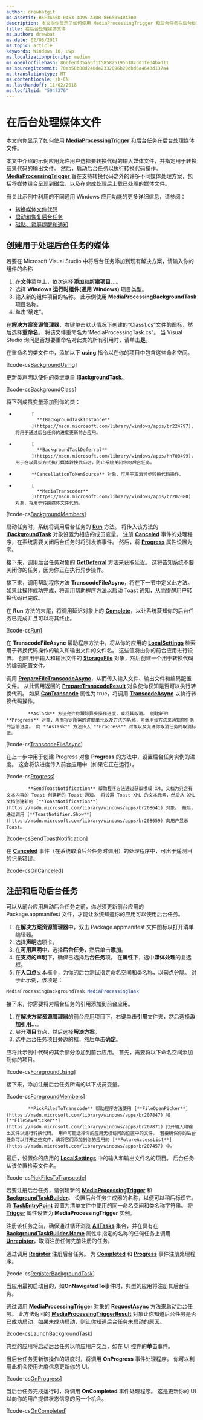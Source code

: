 ```yaml
---
author: drewbatgit
ms.assetid: B5E3A66D-0453-4D95-A3DB-8E650540A300
description: 本文向你显示了如何使用 MediaProcessingTrigger 和后台任务在后台处理媒体文件。
title: 在后台处理媒体文件
ms.author: drewbat
ms.date: 02/08/2017
ms.topic: article
keywords: Windows 10, uwp
ms.localizationpriority: medium
ms.openlocfilehash: 866fedf35aa6f1f585825195b18cdd1fed4bad11
ms.sourcegitcommit: 70ab58b88d248de2332096b20dbd6a4643d137a4
ms.translationtype: MT
ms.contentlocale: zh-CN
ms.lasthandoff: 11/02/2018
ms.locfileid: "5947376"
---
```

# <a name="process-media-files-in-the-background"></a>在后台处理媒体文件



本文向你显示了如何使用 [**MediaProcessingTrigger**](https://msdn.microsoft.com/library/windows/apps/dn806005) 和后台任务在后台处理媒体文件。

本文中介绍的示例应用允许用户选择要转换代码的输入媒体文件，并指定用于转换结果代码的输出文件。 然后，启动后台任务以执行转换代码操作。 
            [
              **MediaProcessingTrigger**
            ](https://msdn.microsoft.com/library/windows/apps/dn806005) 旨在支持转换代码之外的许多不同媒体处理方案，包括将媒体组合呈现到磁盘，以及在完成处理后上载已处理的媒体文件。

有关此示例中利用的不同通用 Windows 应用功能的更多详细信息，请参阅：

-   [转换媒体文件代码](transcode-media-files.md)
-   [启动和恢复后台任务](https://msdn.microsoft.com/library/windows/apps/mt227652)
-   [磁贴、锁屏提醒和通知](https://msdn.microsoft.com/library/windows/apps/mt185606)

## <a name="create-a-media-processing-background-task"></a>创建用于处理后台任务的媒体

若要在 Microsoft Visual Studio 中将后台任务添加到现有解决方案，请输入你的组件的名称

1.  在**文件**菜单上，依次选择**添加**和**新建项目...**。
2.  选择 **Windows 运行时组件(通用 Windows)** 项目类型。
3.  输入新的组件项目的名称。 此示例使用 **MediaProcessingBackgroundTask** 项目名称。
4.  单击“确定”。

在**解决方案资源管理器**，右键单击默认情况下创建的“Class1.cs”文件的图标，然后选择**重命名**。 将该文件重命名为“MediaProcessingTask.cs”。 当 Visual Studio 询问是否想要重命名对此类的所有引用时，请单击**是**。

在重命名的类文件中，添加以下 **using** 指令以在你的项目中包含这些命名空间。
                                  
[!code-cs[BackgroundUsing](./code/MediaProcessingTriggerWin10/cs/MediaProcessingBackgroundTask/MediaProcessingTask.cs#SnippetBackgroundUsing)]

更新类声明以使你的类继承自 [**IBackgroundTask**](https://msdn.microsoft.com/library/windows/apps/br224794)。

[!code-cs[BackgroundClass](./code/MediaProcessingTriggerWin10/cs/MediaProcessingBackgroundTask/MediaProcessingTask.cs#SnippetBackgroundClass)]

将下列成员变量添加到你的类：

-   
            [
              **IBackgroundTaskInstance**
            ](https://msdn.microsoft.com/library/windows/apps/br224797)，将用于通过后台任务的进度更新前台应用。
-   
            [
              **BackgroundTaskDeferral**
            ](https://msdn.microsoft.com/library/windows/apps/hh700499)，用于在以异步方式执行媒体转换代码时，防止系统关闭你的后台任务。
-   
            **CancellationTokenSource** 对象，可用于取消异步转换代码操作。
-   
            [
              **MediaTranscoder**
            ](https://msdn.microsoft.com/library/windows/apps/br207080) 对象，将用于转换媒体文件代码。

[!code-cs[BackgroundMembers](./code/MediaProcessingTriggerWin10/cs/MediaProcessingBackgroundTask/MediaProcessingTask.cs#SnippetBackgroundMembers)]

启动任务时，系统将调用后台任务的 [**Run**](https://msdn.microsoft.com/library/windows/apps/br224811) 方法。 将传入该方法的 [**IBackgroundTask**](https://msdn.microsoft.com/library/windows/apps/br224794) 对象设置为相应的成员变量。 注册 [**Canceled**](https://msdn.microsoft.com/library/windows/apps/br224798) 事件的处理程序，在系统需要关闭后台任务时将引发该事件。 然后，将 [**Progress**](https://msdn.microsoft.com/library/windows/apps/br224800) 属性设置为零。

接下来，调用后台任务对象的 [**GetDeferral**](https://msdn.microsoft.com/library/windows/apps/hh700507) 方法来获取延迟。 这将告知系统不要关闭你的任务，因为你正在执行异步操作。

接下来，调用帮助程序方法 **TranscodeFileAsync**，将在下一节中定义此方法。 如果此操作成功完成，将调用帮助程序方法以启动 Toast 通知，从而提醒用户转换代码已完成。

在 **Run** 方法的末尾，将调用延迟对象上的 [**Complete**](https://msdn.microsoft.com/library/windows/apps/hh700504)，以让系统获知你的后台任务已完成并且可以将其终止。

[!code-cs[Run](./code/MediaProcessingTriggerWin10/cs/MediaProcessingBackgroundTask/MediaProcessingTask.cs#SnippetRun)]

在 **TranscodeFileAsync** 帮助程序方法中，将从你的应用的 [**LocalSettings**](https://msdn.microsoft.com/library/windows/apps/br241622) 检索用于转换代码操作的输入和输出文件的文件名。 这些值将由你的前台应用进行设置。 创建用于输入和输出文件的 [**StorageFile**](https://msdn.microsoft.com/library/windows/apps/br227171) 对象，然后创建一个用于转换代码的编码配置文件。

调用 [**PrepareFileTranscodeAsync**](https://msdn.microsoft.com/library/windows/apps/hh700936)，从而传入输入文件、输出文件和编码配置文件。 从此调用返回的 [**PrepareTranscodeResult**](https://msdn.microsoft.com/library/windows/apps/hh700941) 对象使你获知是否可以执行转换代码。 如果 [**CanTranscode**](https://msdn.microsoft.com/library/windows/apps/hh700942) 属性为 true，将调用 [**TranscodeAsync**](https://msdn.microsoft.com/library/windows/apps/hh700946) 以执行转换代码操作。


            **AsTask** 方法允许你跟踪异步操作进度，或将其取消。 创建新的 **Progress** 对象，从而指定所需的进度单元以及方法的名称，可调用该方法来通知你任务的当前进度。 向 **AsTask** 方法传入 **Progress** 对象以及允许你取消任务的取消标记。

[!code-cs[TranscodeFileAsync](./code/MediaProcessingTriggerWin10/cs/MediaProcessingBackgroundTask/MediaProcessingTask.cs#SnippetTranscodeFileAsync)]

在上一步中用于创建 Progress 对象 **Progress** 的方法中，设置后台任务实例的进度。 这会将该进度传入前台应用中（如果它正在运行）。

[!code-cs[Progress](./code/MediaProcessingTriggerWin10/cs/MediaProcessingBackgroundTask/MediaProcessingTask.cs#SnippetProgress)]


            **SendToastNotification** 帮助程序方法通过获取模板 XML 文档为只含有文本内容的 Toast 创建新的 Toast 通知。 将设置 Toast XML 的文本元素，然后从 XML 文档创建新的 [**ToastNotification**](https://msdn.microsoft.com/library/windows/apps/br208641) 对象。 最后，通过调用 [**ToastNotifier.Show**](https://msdn.microsoft.com/library/windows/apps/br208659) 向用户显示 Toast。

[!code-cs[SendToastNotification](./code/MediaProcessingTriggerWin10/cs/MediaProcessingBackgroundTask/MediaProcessingTask.cs#SnippetSendToastNotification)]

在 [**Canceled**](https://msdn.microsoft.com/library/windows/apps/Windows.ApplicationModel.Background.IBackgroundTaskInstance.Canceled) 事件（在系统取消后台任务时调用）的处理程序中，可出于遥测目的记录错误。

[!code-cs[OnCanceled](./code/MediaProcessingTriggerWin10/cs/MediaProcessingBackgroundTask/MediaProcessingTask.cs#SnippetOnCanceled)]

## <a name="register-and-launch-the-background-task"></a>注册和启动后台任务

可以从前台应用启动后台任务之前，你必须更新前台应用的 Package.appmanifest 文件，才能让系统知道你的应用可以使用后台任务。

1.  在**解决方案资源管理器**中，双击 Package.appmanifest 文件图标以打开清单编辑器。
2.  选择**声明**选项卡。
3.  在**可用声明**中，选择**后台任务**，然后单击**添加**。
4.  在**支持的声明**下，确保已选择**后台任务**项。 在**属性**下，选中**媒体处理**的复选框。
5.  在**入口点**文本框中，为你的后台测试指定命名空间和类名称，以句点分隔。 对于此示例，该项是：
   ```csharp
   MediaProcessingBackgroundTask.MediaProcessingTask
   ```
接下来，你需要将对后台任务的引用添加到前台应用。
1.  在**解决方案资源管理器**的前台应用项目下，右键单击**引用**文件夹，然后选择**添加引用...**。
2.  展开**项目**节点，然后选择**解决方案**。
3.  选中后台任务项目旁边的框，然后单击**确定**。

应将此示例中代码的其余部分添加到前台应用。 首先，需要将以下命名空间添加到你的项目。

[!code-cs[ForegroundUsing](./code/MediaProcessingTriggerWin10/cs/MediaProcessingTriggerWin10/MainPage.xaml.cs#SnippetForegroundUsing)]

接下来，添加注册后台任务所需的以下成员变量。

[!code-cs[ForegroundMembers](./code/MediaProcessingTriggerWin10/cs/MediaProcessingTriggerWin10/MainPage.xaml.cs#SnippetForegroundMembers)]


            **PickFilesToTranscode** 帮助程序方法使用 [**FileOpenPicker**](https://msdn.microsoft.com/library/windows/apps/br207847) 和 [**FileSavePicker**](https://msdn.microsoft.com/library/windows/apps/br207871) 打开输入和输出文件以进行转换代码。 用户可能选择你的应用无权访问的位置中的文件。 若要确保你的后台任务可以打开这些文件，请将它们添加到你的应用的 [**FutureAccessList**](https://msdn.microsoft.com/library/windows/apps/br207457) 中。

最后，设置你的应用的 [**LocalSettings**](https://msdn.microsoft.com/library/windows/apps/br241622) 中的输入和输出文件名的项目。 后台任务从该位置检索文件名。

[!code-cs[PickFilesToTranscode](./code/MediaProcessingTriggerWin10/cs/MediaProcessingTriggerWin10/MainPage.xaml.cs#SnippetPickFilesToTranscode)]

若要注册后台任务，请创建新的 [**MediaProcessingTrigger**](https://msdn.microsoft.com/library/windows/apps/dn806005) 和 [**BackgroundTaskBuilder**](https://msdn.microsoft.com/library/windows/apps/br224768)。 设置后台任务生成器的名称，以便可以稍后标识它。 将 [**TaskEntryPoint**](https://msdn.microsoft.com/library/windows/apps/br224774) 设置为清单文件中使用的同一命名空间和类名称字符串。 将 [**Trigger**](https://msdn.microsoft.com/library/windows/apps/dn641725) 属性设置为 **MediaProcessingTrigger** 实例。

注册该任务之前，确保通过循环浏览 [**AllTasks**](https://msdn.microsoft.com/library/windows/apps/br224787) 集合，并在具有在 [**BackgroundTaskBuilder.Name**](https://msdn.microsoft.com/library/windows/apps/br224771) 属性中指定的名称的任何任务上调用 [**Unregister**](https://msdn.microsoft.com/library/windows/apps/br229870)，取消注册任何先前注册的任务。

通过调用 [**Register**](https://msdn.microsoft.com/library/windows/apps/br224772) 注册后台任务。 为 [**Completed**](https://msdn.microsoft.com/library/windows/apps/br224788) 和 [**Progress**](https://msdn.microsoft.com/library/windows/apps/br224808) 事件注册处理程序。

[!code-cs[RegisterBackgroundTask](./code/MediaProcessingTriggerWin10/cs/MediaProcessingTriggerWin10/MainPage.xaml.cs#SnippetRegisterBackgroundTask)]

当应用最初启动目的，如**OnNavigatedTo**事件时，典型的应用将注册其后台任务。

通过调用 **MediaProcessingTrigger** 对象的 [**RequestAsync**](https://msdn.microsoft.com/library/windows/apps/dn765071) 方法来启动后台任务。 此方法返回的 [**MediaProcessingTriggerResult**](https://msdn.microsoft.com/library/windows/apps/dn806007) 对象让你知道后台任务是否已成功启动，如果未成功启动，则让你知道后台任务未启动的原因。 

[!code-cs[LaunchBackgroundTask](./code/MediaProcessingTriggerWin10/cs/MediaProcessingTriggerWin10/MainPage.xaml.cs#SnippetLaunchBackgroundTask)]

典型的应用将启动后台任务以响应用户交互，如在 UI 控件的**单击**事件。

当后台任务更新该操作的进度时，将调用 **OnProgress** 事件处理程序。 你可以利用此机会使用进度信息更新你的 UI。

[!code-cs[OnProgress](./code/MediaProcessingTriggerWin10/cs/MediaProcessingTriggerWin10/MainPage.xaml.cs#SnippetOnProgress)]

当后台任务完成运行时，将调用 **OnCompleted** 事件处理程序。 这是更新你的 UI 以向你的用户提供状态信息的另一个机会。

[!code-cs[OnCompleted](./code/MediaProcessingTriggerWin10/cs/MediaProcessingTriggerWin10/MainPage.xaml.cs#SnippetOnCompleted)]


 

 




